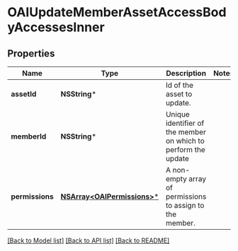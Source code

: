 # OAIUpdateMemberAssetAccessBodyAccessesInner

## Properties
Name | Type | Description | Notes
------------ | ------------- | ------------- | -------------
**assetId** | **NSString*** | Id of the asset to update. | 
**memberId** | **NSString*** | Unique identifier of the member on which to perform the update | 
**permissions** | [**NSArray&lt;OAIPermissions&gt;***](OAIPermissions.md) | A non-empty array of permissions to assign to the member. | 

[[Back to Model list]](../README.md#documentation-for-models) [[Back to API list]](../README.md#documentation-for-api-endpoints) [[Back to README]](../README.md)


